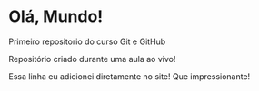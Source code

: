 # Olá, Mundo!
 Primeiro repositorio do curso Git e GitHub

 Repositório criado durante uma aula ao vivo!
 
 Essa linha eu adicionei diretamente no site! Que impressionante!
